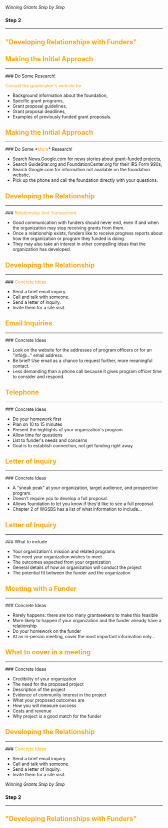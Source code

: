 *Winning Grants Step by Step*

### Step 2

---

## <span style="color: orange;">"Developing Relationships with Funders"</span>



## <span style="color: orange;">Making the Initial Approach</span>
<hr />
### Do Some Research!

<span style="color: orange;">Consult the grantmaker's website for</span>

* Background information about the foundation,  <!-- .element: class="fragment" data-fragment-index="1" -->
* Specific grant programs,  <!-- .element: class="fragment" data-fragment-index="2" -->
* Grant proposal guidelines,  <!-- .element: class="fragment" data-fragment-index="3" -->
* Grant proposal deadlines,  <!-- .element: class="fragment" data-fragment-index="4" -->
* Examples of previously funded grant proposals.  <!-- .element: class="fragment" data-fragment-index="5" -->



## <span style="color: orange;">Making the Initial Approach</span>
<hr />
### Do Some *<span style="color: orange;">More</span>* Research!

* Search News.Google.com for news stories about grant-funded projects,  <!-- .element: class="fragment" data-fragment-index="1" -->
* Search GuideStar.org and FoundationCenter.org  for their IRS Form 990s,  <!-- .element: class="fragment" data-fragment-index="2" -->
* Search Google.com for information not available on the foundation website,  <!-- .element: class="fragment" data-fragment-index="3" -->
* Pick up the phone and call the foundation directly with your questions.  <!-- .element: class="fragment" data-fragment-index="4" -->



## <span style="color: orange;">Developing the Relationship</span>
<hr />
### <span style="color: orange;">Relationship (not Transaction)</span>

* Good communication with funders should never end, even if and when the organization may stop receiving grants from them.  <!-- .element: class="fragment" data-fragment-index="1" -->
* Once a relationship exists, funders like to receive progress reports about how the organization or program they funded is doing.  <!-- .element: class="fragment" data-fragment-index="2" -->
* They may also take an interest in other compelling ideas that the organization has developed.  <!-- .element: class="fragment" data-fragment-index="3" -->



## <span style="color: orange;">Developing the Relationship</span>
<hr />
### <span style="color: orange;">Concrete Ideas</span>

* Send a brief email inquiry.  <!-- .element: class="fragment" data-fragment-index="1" -->
* Call and talk with someone.  <!-- .element: class="fragment" data-fragment-index="2" -->
* Send a letter of inquiry.  <!-- .element: class="fragment" data-fragment-index="3" -->
* Invite them for a site visit.  <!-- .element: class="fragment" data-fragment-index="4" -->



## <span style="color: orange;">Email Inquiries</span>
<hr />
### Concrete Ideas

* Look on the website for the addresses of program officers or for an "info@..." email address.  <!-- .element: class="fragment" data-fragment-index="1" -->
* Be brief! Use email as a chance to request further, more meaningful contact.  <!-- .element: class="fragment" data-fragment-index="2" -->
* Less demanding than a phone call because it gives program officer time to consider and respond.  <!-- .element: class="fragment" data-fragment-index="3" -->



## <span style="color: orange;">Telephone</span>
<hr />
### Concrete Ideas

* Do your homework first  <!-- .element: class="fragment" data-fragment-index="1" -->
* Plan on 10 to 15 minutes  <!-- .element: class="fragment" data-fragment-index="2" -->
* Present the highlights of your organization's program  <!-- .element: class="fragment" data-fragment-index="3" -->
* Allow time for questions  <!-- .element: class="fragment" data-fragment-index="4" -->
* List to funder's needs and concerns  <!-- .element: class="fragment" data-fragment-index="5" -->
* Goal is to establish connection, not get funding right away  <!-- .element: class="fragment" data-fragment-index="6" -->



## <span style="color: orange;">Letter of Inquiry</span>
<hr />
### Concrete Ideas

* A "sneak peak" at your organization, target audience, and prospective program.<!-- .element: class="fragment" data-fragment-index="1" -->
* Doesn't require you to develop a full proposal.  <!-- .element: class="fragment" data-fragment-index="2" -->
* Allows foundation to let you know if they'd like to see a full proposal.  <!-- .element: class="fragment" data-fragment-index="3" -->
* Chapter 2 of WGSBS has a list of what information to include...  <!-- .element: class="fragment" data-fragment-index="4" -->



## <span style="color: orange;">Letter of Inquiry</span>
<hr />
### What to include

* Your organization's mission and related programs  <!-- .element: class="fragment" data-fragment-index="0" -->
* The need your organization wishes to meet  <!-- .element: class="fragment" data-fragment-index="1" -->
* The outcomes expected from your organization  <!-- .element: class="fragment" data-fragment-index="2" -->
* General details of how an organization will conduct the project  <!-- .element: class="fragment" data-fragment-index="3" -->
* The potential fit between the funder and the organization  <!-- .element: class="fragment" data-fragment-index="4" -->



## <span style="color: orange;">Meeting with a Funder</span>
<hr />
### Concrete Ideas

* Rarely happens: there are too many grantseekers to make this feasible  <!-- .element: class="fragment" data-fragment-index="1" -->
* More likely to happen if your organization and the funder already have a relationship  <!-- .element: class="fragment" data-fragment-index="2" -->
* Do your homework on the funder  <!-- .element: class="fragment" data-fragment-index="3" -->
* At an in-person meeting, cover the most important information only...  <!-- .element: class="fragment" data-fragment-index="4" -->



## <span style="color: orange;">What to cover in a meeting</span>
<hr />
### Concrete Ideas

* Credibility of your organization  <!-- .element: class="fragment" data-fragment-index="1" -->
* The need for the proposed project  <!-- .element: class="fragment" data-fragment-index="2" -->
* Description of the project  <!-- .element: class="fragment" data-fragment-index="3" -->
* Evidence of community interest in the project  <!-- .element: class="fragment" data-fragment-index="4" -->
* What your proposed outcomes are  <!-- .element: class="fragment" data-fragment-index="5" -->
* How you will measure success  <!-- .element: class="fragment" data-fragment-index="6" -->
* Costs and revenue  <!-- .element: class="fragment" data-fragment-index="7" -->
* Why project is a good match for the funder  <!-- .element: class="fragment" data-fragment-index="8" -->



## <span style="color: orange;">Developing the Relationship</span>
<hr />
### <span style="color: orange;">Concrete Ideas</span>

* Send a brief email inquiry.
* Call and talk with someone.
* Send a letter of inquiry.
* Invite them for a site visit.



*Winning Grants Step by Step*

### Step  2

---

## <span style="color: orange;">"Developing Relationships with Funders"</span>